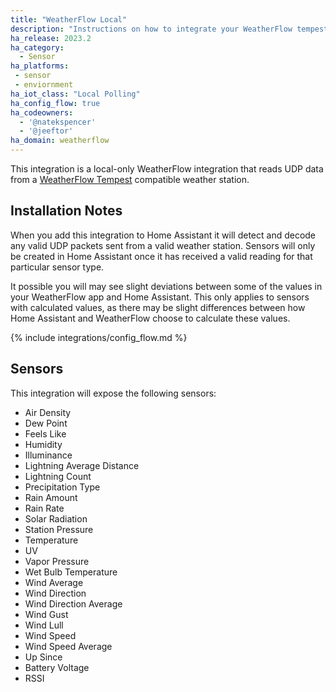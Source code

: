 ```yaml
---
title: "WeatherFlow Local"
description: "Instructions on how to integrate your WeatherFlow tempest into Home Assistant."
ha_release: 2023.2
ha_category: 
  - Sensor
ha_platforms:
 - sensor
 - enviornment
ha_iot_class: "Local Polling"
ha_config_flow: true
ha_codeowners:
  - '@natekspencer'
  - '@jeeftor'
ha_domain: weatherflow
---
```


This integration is a local-only WeatherFlow integration that reads UDP data from a [WeatherFlow Tempest](https://weatherflow.com/tempest-weather-system/) compatible weather station.

## Installation Notes

When you add this integration to Home Assistant it will detect and decode any valid UDP packets sent from a valid weather station. Sensors will only be created in Home Assistant once it has received a valid reading for that particular sensor type.

<div class='note'>
It possible you will may see slight deviations between some of the values in your WeatherFlow app and Home Assistant. This only applies to sensors with calculated values, as there may be slight differences between how Home Assistant and WeatherFlow choose to calculate these values.
</div>

{% include integrations/config_flow.md %}

## Sensors

This integration will expose the following sensors:

- Air Density
- Dew Point
- Feels Like
- Humidity
- Illuminance
- Lightning Average Distance
- Lightning Count
- Precipitation Type
- Rain Amount
- Rain Rate
- Solar Radiation
- Station Pressure
- Temperature
- UV
- Vapor Pressure
- Wet Bulb Temperature
- Wind Average
- Wind Direction
- Wind Direction Average
- Wind Gust
- Wind Lull
- Wind Speed
- Wind Speed Average
- Up Since
- Battery Voltage
- RSSI

